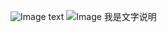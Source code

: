 

![Image text](https://github.com/bushaoqing/react-components-with-hooks/blob/main/public/logo192.png)
![Image 我是文字说明](https://github.com/bushaoqing/react-components-with-hooks/blob/main/public/logo192ss.png)

